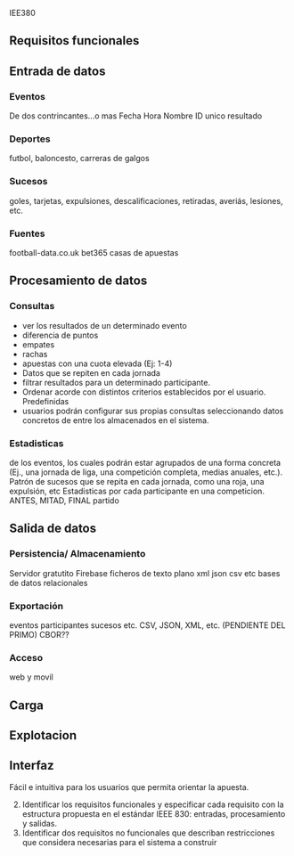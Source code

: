 IEE380

## Requisitos funcionales

## Entrada de datos

### Eventos
De dos contrincantes...o mas
Fecha
Hora
Nombre
ID unico
resultado

### Deportes
futbol, baloncesto, carreras de galgos

### Sucesos
goles, tarjetas, expulsiones, descalificaciones, retiradas, averiás, lesiones, etc.

### Fuentes
football-data.co.uk
bet365
casas de apuestas

## Procesamiento de datos

### Consultas
+ ver los resultados de un determinado evento
+ diferencia de puntos
+ empates
+ rachas
+ apuestas con una cuota elevada (Ej: 1-4)
+ Datos que se repiten en cada jornada
+ filtrar resultados para un determinado participante.
+ Ordenar acorde con distintos criterios establecidos por el usuario. 
Predefinidas 
+ usuarios podrán configurar sus propias consultas seleccionando datos concretos de entre los almacenados en el sistema.

### Estadisticas
de los eventos, los cuales podrán estar agrupados de una forma concreta 
(Ej., una jornada de liga, una competición completa, medias anuales, etc.).
Patrón de sucesos que se repita en cada jornada, como una roja, una expulsión, etc
Estadisticas por cada participante en una competicion.
ANTES, MITAD, FINAL partido


## Salida de datos

### Persistencia/ Almacenamiento
Servidor gratutito Firebase
ficheros de texto plano xml json csv etc
bases de datos relacionales

### Exportación
eventos
participantes
sucesos
etc.
CSV, JSON, XML, etc. (PENDIENTE DEL PRIMO) CBOR??

### Acceso
web y movil

## Carga

## Explotacion

## Interfaz
Fácil e intuitiva para los usuarios que permita orientar la apuesta.



2. Identificar los requisitos funcionales y especificar cada requisito con la estructura propuesta en el estándar IEEE 830: entradas, procesamiento y salidas.
3. Identificar dos requisitos no funcionales que describan restricciones que considera necesarias para el sistema a construir
